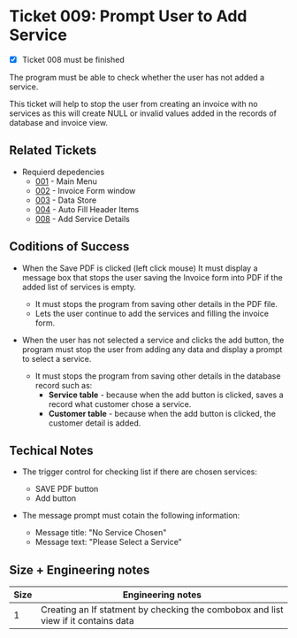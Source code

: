 Ticket 009: Prompt User to Add Service
=======================
- [x] Ticket 008 must be finished

The program must be able to check whether the user has not added a service.

This ticket will help to stop the user from creating an invoice with no services as this will create NULL or invalid values added in the records of database and invoice view. 

Related Tickets
---------------

* Requierd depedencies
    * [001](./001.md) - Main Menu
    * [002](./002.md) - Invoice Form window
    * [003](./003.md) - Data Store
    * [004](./004.md) - Auto Fill Header Items
    * [008](./008.md) - Add Service Details


Coditions of Success
--------------------

* When the Save PDF is clicked (left click mouse) It must display a message box that stops the user saving the Invoice form into PDF if the added list of services is empty.
    * It must stops the program from saving other details in the PDF file.
    * Lets the user continue to add the services and filling the invoice form. 

* When the user has not selected a service and clicks the add button, the program must stop the user from adding any data and display a prompt to select a service.
    * It must stops the program from saving other details in the database record such as:
        * **Service table** - because when the add button is clicked, saves a record what customer chose a service. 
        * **Customer table** - because when the add button is clicked, the customer detail is added. 

Techical Notes
--------------
* The trigger control for checking list if there are chosen services:
    *  SAVE PDF button
    *  Add button

* The message prompt must cotain the following information:
    * Message title: "No Service Chosen"
    * Message text: "Please Select a Service"

Size + Engineering notes
----------------------
| Size | Engineering notes | 
| -------- | -------- |
|  1  | Creating an If statment by checking the combobox and list view if it contains data | 
